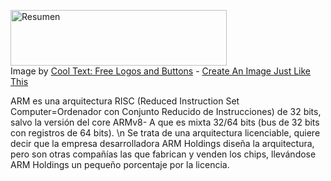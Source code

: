 <a href="https://cooltext.com"><img src="https://images.cooltext.com/5474519.gif" width="346" height="89" alt="Resumen" /></a>
<br />Image by <a href="https://cooltext.com">Cool Text: Free Logos and Buttons</a> - <a href="https://cooltext.com/Edit-Logo?LogoID=3663540622">Create An Image Just Like This</a>

ARM es una arquitectura RISC (Reduced Instruction Set Computer=Ordenador
con Conjunto Reducido de Instrucciones) de 32 bits, salvo la versión del core ARMv8-
A que es mixta 32/64 bits (bus de 32 bits con registros de 64 bits). \n
Se trata de una
arquitectura licenciable, quiere decir que la empresa desarrolladora ARM Holdings
diseña la arquitectura, pero son otras compañías las que fabrican y venden los chips,
llevándose ARM Holdings un pequeño porcentaje por la licencia.
